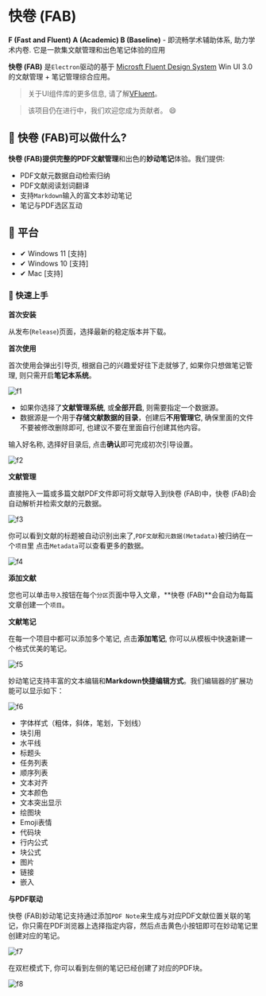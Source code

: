 # 快卷 (FAB)

**F (Fast and Fluent) A (Academic) B (Baseline)** - 即流畅学术辅助体系, 助力学术内卷. 它是一款集文献管理和出色笔记体验的应用

**快卷 (FAB)** 是`Electron`驱动的基于 [Microsft Fluent Design System](https://developer.microsoft.com/en-us/fluentui#/) Win UI 3.0的文献管理 + 笔记管理综合应用。

> 关于UI组件库的更多信息, 请了解[VFluent](https://github.com/aleversn/VFluent)。

> 该项目仍在进行中，我们欢迎您成为贡献者。 😄

## 🤔 快卷 (FAB)可以做什么?

**快卷 (FAB)**提供完整的**PDF文献管理**和出色的**妙动笔记**体验。我们提供:

- PDF文献元数据自动检索归纳
- PDF文献阅读划词翻译
- 支持`Markdown`输入的富文本妙动笔记
- 笔记与PDF选区互动

## 🎈 平台

- ✔ Windows 11 [支持]
- ✔ Windows 10 [支持]
- ✔ Mac [支持]

### 📍 快速上手

**首次安装**

从发布(`Release`)页面，选择最新的稳定版本并下载。

**首次使用**

首次使用会弹出引导页, 根据自己的兴趣爱好往下走就够了, 如果你只想做笔记管理, 则只需开启**笔记本系统**。

![f1](./assets/Chinese-f1.png)

- 如果你选择了**文献管理系统**, 或**全部开启**, 则需要指定一个数据源。
- 数据源是一个用于**存储文献数据的目录**，创建后**不用管理它**, 确保里面的文件不要被修改删除即可, 也建议不要在里面自行创建其他内容。

输入好名称, 选择好目录后, 点击**确认**即可完成初次引导设置。

![f2](./assets/Chinese-f2.png)

**文献管理**

直接拖入一篇或多篇文献PDF文件即可将文献导入到快卷 (FAB)中，快卷 (FAB)会自动解析并检索文献的元数据。

![f3](./assets/Chinese-f3.png)

你可以看到文献的标题被自动识别出来了,`PDF文献`和`元数据(Metadata)`被归纳在一个`项目`里 点击`Metadata`可以查看更多的数据。

![f4](./assets/Chinese-f4.png)

**添加文献**

您也可以单击`导入`按钮在每个`分区`页面中导入文章，**快卷 (FAB)**会自动为每篇文章创建一个`项目`。

**文献笔记**

在每一个项目中都可以添加多个笔记, 点击**添加笔记**, 你可以从模板中快速新建一个格式优美的笔记。

![f5](./assets/Chinese-f5.png)

妙动笔记支持丰富的文本编辑和**Markdown快捷编辑方式**。我们编辑器的扩展功能可以显示如下：

![f6](./assets/Chinese-f6.png)

- 字体样式（粗体，斜体，笔划，下划线）
- 块引用
- 水平线
- 标题头
- 任务列表 
- 顺序列表
- 文本对齐
- 文本颜色
- 文本突出显示
- 绘图块
- Emoji表情
- 代码块
- 行内公式
- 块公式
- 图片
- 链接
- 嵌入

**与PDF联动**

快卷 (FAB)妙动笔记支持通过添加`PDF Note`来生成与对应PDF文献位置关联的笔记，你只需在PDF浏览器上选择指定内容，然后点击黄色小按钮即可在妙动笔记里创建对应的笔记。

![f7](./assets/Chinese-f7.png)

在双栏模式下, 你可以看到左侧的笔记已经创建了对应的PDF块。

![f8](./assets/Chinese-f8.png)